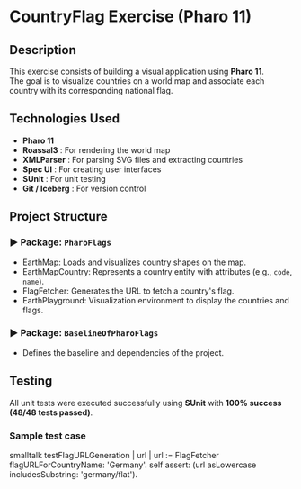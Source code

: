 # CountryFlag Exercise (Pharo 11)

## Description  
This exercise consists of building a visual application using **Pharo 11**.  
The goal is to visualize countries on a world map and associate each country with its corresponding national flag.

## Technologies Used
- **Pharo 11**
- **Roassal3** : For rendering the world map
- **XMLParser** : For parsing SVG files and extracting countries
- **Spec UI** : For creating user interfaces
- **SUnit** : For unit testing
- **Git / Iceberg** : For version control


## Project Structure

### ▶ Package: `PharoFlags`
-  EarthMap: Loads and visualizes country shapes on the map.
-  EarthMapCountry: Represents a country entity with attributes (e.g., `code`, `name`).
-  FlagFetcher: Generates the URL to fetch a country's flag.
-  EarthPlayground: Visualization environment to display the countries and flags.

### ▶ Package: `BaselineOfPharoFlags`
- Defines the baseline and dependencies of the project.


## Testing
All unit tests were executed successfully using **SUnit** with **100% success (48/48 tests passed)**.


### Sample test case
  smalltalk
testFlagURLGeneration
  | url |
  url := FlagFetcher flagURLForCountryName: 'Germany'.
  self assert: (url asLowercase includesSubstring: 'germany/flat').
